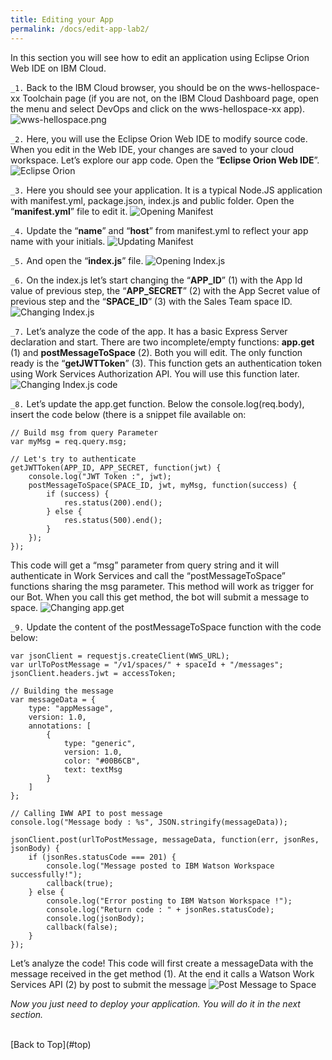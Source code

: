 ```yaml
---
title: Editing your App
permalink: /docs/edit-app-lab2/
---
```


<a name="top"/>

In this section you will see how to edit an application using Eclipse Orion Web IDE on IBM Cloud.

`_1.` Back to the IBM Cloud browser, you should be on the wws-hellospace-xx Toolchain page (if you are not, on the IBM Cloud Dashboard page, open the menu and select DevOps and click on the wws-hellospace-xx app).
![wws-hellospace.png](../images/lab1/wws-hellospace.png)

`_2.` Here, you will use the Eclipse Orion Web IDE to modify source code. When you edit in the Web IDE, your changes are saved to your cloud workspace. Let’s explore our app code. Open the “**Eclipse Orion Web IDE**”.
![Eclipse Orion](../images/lab1/eclipse-orion.png)

`_3.` Here you should see your application. It is a typical Node.JS application with manifest.yml, package.json, index.js and public folder. Open the “**manifest.yml**” file to edit it.
![Opening Manifest](../images/lab1/manifest-yml.png)

`_4.` Update the “**name**” and “**host**” from manifest.yml to reflect your app name with your initials.
![Updating Manifest](../images/lab1/update-manifest-lab1.png)

`_5.` And open the “**index.js**” file.
![Opening Index.js](../images/lab1/indexjs-lab1.png)

`_6.` On the index.js let’s start changing the “**APP_ID**” (1) with the App Id value of previous step,  the “**APP_SECRET**” (2) with the App Secret value of previous step and the “**SPACE_ID**” (3) with the Sales Team space ID.  
![Changing Index.js](../images/lab1/changing-index-lab1.png)

`_7.` Let’s analyze the code of the app. It has a basic Express Server declaration and start. There are two incomplete/empty functions: **app.get** (1) and **postMessageToSpace** (2). Both you will edit. The only function ready is the “**getJWTToken**” (3). This function gets an authentication token using Work Services Authorization API. You will use this function later.
![Changing Index.js code](../images/lab1/indexjs-code.png)

`_8.` Let’s update the app.get function. Below the console.log(req.body), insert the code below (there is a snippet file available on:
```
// Build msg from query Parameter
var myMsg = req.query.msg;

// Let's try to authenticate
getJWTToken(APP_ID, APP_SECRET, function(jwt) {
	console.log("JWT Token :", jwt);
	postMessageToSpace(SPACE_ID, jwt, myMsg, function(success) {
		if (success) {
			res.status(200).end();
		} else {
			res.status(500).end();
		}
	});
});
```  
This code will get a “msg” parameter from query string and it will authenticate in Work Services and call the “postMessageToSpace” functions sharing the msg parameter. This method will work as trigger for our Bot. When you call this get method, the bot will submit a message to space.
![Changing app.get](../images/lab1/appget-lab1.png)

`_9.` Update the content of the postMessageToSpace function with the code below:
```
var jsonClient = requestjs.createClient(WWS_URL);
var urlToPostMessage = "/v1/spaces/" + spaceId + "/messages";
jsonClient.headers.jwt = accessToken;

// Building the message
var messageData = {
    type: "appMessage",
    version: 1.0,
    annotations: [
        {
            type: "generic",
            version: 1.0,
            color: "#00B6CB",
            text: textMsg
        }
    ]
};

// Calling IWW API to post message
console.log("Message body : %s", JSON.stringify(messageData));

jsonClient.post(urlToPostMessage, messageData, function(err, jsonRes, jsonBody) {
    if (jsonRes.statusCode === 201) {
        console.log("Message posted to IBM Watson Workspace successfully!");
        callback(true);
    } else {
        console.log("Error posting to IBM Watson Workspace !");
        console.log("Return code : " + jsonRes.statusCode);
        console.log(jsonBody);
        callback(false);
    }
});
```
Let’s analyze the code! This code will first create a messageData with the message received in the get method (1). At the end it calls a Watson Work Services API (2) by post to submit the message
![Post Message to Space](../images/lab1/postmsgtospace.png)

*Now you just need to deploy your application. You will do it in the next section.*

<br/>
[Back to Top](#top)  
